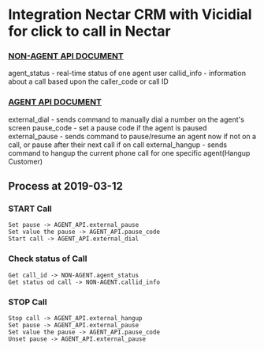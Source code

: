 # Integration Nectar CRM with Vicidial for click to call in Nectar

### [NON-AGENT API DOCUMENT]

agent_status - real-time status of one agent user
callid_info - information about a call based upon the caller_code or call ID

### [AGENT API DOCUMENT]

external_dial - sends command to manually dial a number on the agent's screen
pause_code - set a pause code if the agent is paused
external_pause - sends command to pause/resume an agent now if not on a call, or pause after their next call if on call
external_hangup - sends command to hangup the current phone call for one specific agent(Hangup Customer)


## Process at 2019-03-12 

### START Call
	Set pause -> AGENT_API.external_pause
	Set value the pause -> AGENT_API.pause_code
	Start call -> AGENT_API.external_dial

### Check status of Call
	Get call_id -> NON-AGENT.agent_status
	Get status od call -> NON-AGENT.callid_info
 
### STOP Call
 	Stop call -> AGENT_API.external_hangup
 	Set pause -> AGENT_API.external_pause
 	Set value the pause -> AGENT_API.pause_code
 	Unset pause -> AGENT_API.external_pause

[//]: # (LINKS)
[Bootstrap 4.3]: <https://getbootstrap.com/docs/4.3/getting-started/introduction/>
[AGENT API DOCUMENT]: <http://vicidial.org/docs/AGENT_API.txt>
[NON-AGENT API DOCUMENT]: <http://www.vicidial.org/docs/NON-AGENT_API.txt>
